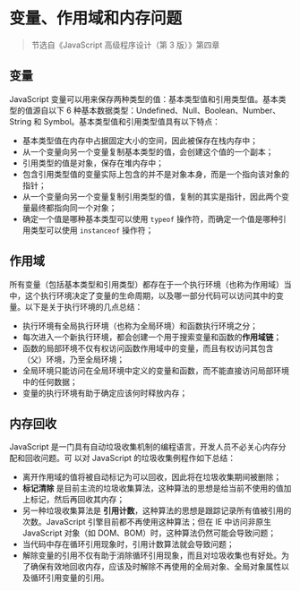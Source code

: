 # 变量、作用域和内存问题

> 节选自《JavaScript 高级程序设计（第 3 版）》第四章

## 变量

JavaScript 变量可以用来保存两种类型的值：基本类型值和引用类型值。基本类型的值源自以下 6 种基本数据类型：Undefined、Null、Boolean、Number、String 和 Symbol。基本类型值和引用类型值具有以下特点：

- 基本类型值在内存中占据固定大小的空间，因此被保存在栈内存中；
- 从一个变量向另一个变量复制基本类型的值，会创建这个值的一个副本；
- 引用类型的值是对象，保存在堆内存中；
- 包含引用类型值的变量实际上包含的并不是对象本身，而是一个指向该对象的指针；
- 从一个变量向另一个变量复制引用类型的值，复制的其实是指针，因此两个变量最终都指向同一个对象；
- 确定一个值是哪种基本类型可以使用 `typeof` 操作符，而确定一个值是哪种引用类型可以使用 `instanceof` 操作符；

## 作用域

所有变量（包括基本类型和引用类型）都存在于一个执行环境（也称为作用域）当中，这个执行环境决定了变量的生命周期，以及哪一部分代码可以访问其中的变量。以下是关于执行环境的几点总结：

- 执行环境有全局执行环境（也称为全局环境）和函数执行环境之分；
- 每次进入一个新执行环境，都会创建一个用于搜索变量和函数的**作用域链**；
- 函数的局部环境不仅有权访问函数作用域中的变量，而且有权访问其包含（父）环境，乃至全局环境；
- 全局环境只能访问在全局环境中定义的变量和函数，而不能直接访问局部环境中的任何数据；
- 变量的执行环境有助于确定应该何时释放内存；

## 内存回收

JavaScript 是一门具有自动垃圾收集机制的编程语言，开发人员不必关心内存分配和回收问题。可 以对 JavaScript 的垃圾收集例程作如下总结：

- 离开作用域的值将被自动标记为可以回收，因此将在垃圾收集期间被删除；
- **标记清除** 是目前主流的垃圾收集算法，这种算法的思想是给当前不使用的值加上标记，然后再回收其内存；
- 另一种垃圾收集算法是 **引用计数**，这种算法的思想是跟踪记录所有值被引用的次数。JavaScript 引擎目前都不再使用这种算法；但在 IE 中访问非原生 JavaScript 对象（如 DOM、BOM）时，这种算法仍然可能会导致问题；
- 当代码中存在循环引用现象时，引用计数算法就会导致问题；
- 解除变量的引用不仅有助于消除循环引用现象，而且对垃圾收集也有好处。为了确保有效地回收内存，应该及时解除不再使用的全局对象、全局对象属性以及循环引用变量的引用。

